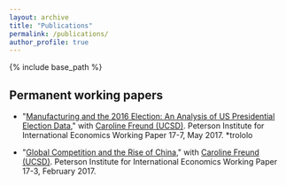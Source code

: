 ```yaml
---
layout: archive
title: "Publications"
permalink: /publications/
author_profile: true
---
```


{% include base_path %}


Permanent working papers
-----

* "[Manufacturing and the 2016 Election: An Analysis of US Presidential Election Data](https://www.piie.com/system/files/documents/wp17-7.pdf)," with [Caroline Freund (UCSD)](https://gps.ucsd.edu/faculty-directory/caroline-freund.html). Peterson Institute for International Economics Working Paper 17-7, May 2017.
  *trololo

* "[Global Competition and the Rise of China](https://www.piie.com/system/files/documents/wp17-3.pdf)," with [Caroline Freund (UCSD)](https://gps.ucsd.edu/faculty-directory/caroline-freund.html). Peterson Institute for International Economics Working Paper 17-3, February 2017.